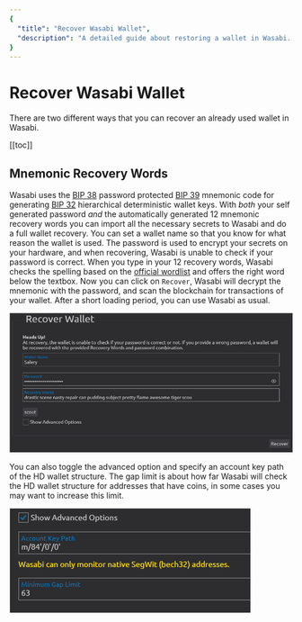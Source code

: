 ```yaml
---
{
  "title": "Recover Wasabi Wallet",
  "description": "A detailed guide about restoring a wallet in Wasabi. This is the Wasabi documentation, an archive of knowledge about the open-source, non-custodial and privacy-focused Bitcoin wallet for desktop."
}
---
```


# Recover Wasabi Wallet

There are two different ways that you can recover an already used wallet in Wasabi.

[[toc]]

## Mnemonic Recovery Words

Wasabi uses the [BIP 38](/using-wasabi/BIPs.md#bip-38-password-protected-private-key) password protected [BIP 39](/using-wasabi/BIPs.md#bip-39-mnemonic-code-for-generating-deterministic-keys) mnemonic code for generating [BIP 32](/using-wasabi/BIPs.md#bip-32-hierarchical-deterministic-wallets) hierarchical deterministic wallet keys.
With *both* your self generated password *and* the automatically generated 12 mnemonic recovery words you can import all the necessary secrets to Wasabi and do a full wallet recovery.
You can set a wallet name so that you know for what reason the wallet is used.
The password is used to encrypt your secrets on your hardware, and when recovering, Wasabi is unable to check if your password is correct.
When you type in your 12 recovery words, Wasabi checks the spelling based on the [official wordlist](https://github.com/bitcoin/bips/blob/master/bip-0039/english.txt) and offers the right word below the textbox.
Now you can click on `Recover`, Wasabi will decrypt the mnemonic with the password, and scan the blockchain for transactions of your wallet.
After a short loading period, you can use Wasabi as usual.

![](/WalletRecovery.png)

You can also toggle the advanced option and specify an account key path of the HD wallet structure.
The gap limit is about how far Wasabi will check the HD wallet structure for addresses that have coins, in some cases you may want to increase this limit.

![](/WalletRecoveryAdvanced.png)
